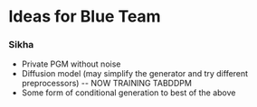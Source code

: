 # Ideas for Blue Team

### Sikha
- Private PGM without noise
- Diffusion model (may simplify the generator and try different preprocessors) -- NOW TRAINING TABDDPM
- Some form of conditional generation to best of the above
